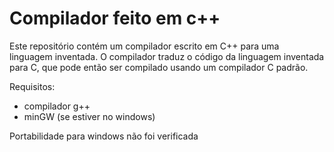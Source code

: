 # Compilador feito em c++
Este repositório contém um compilador escrito em C++ para uma linguagem inventada. O compilador traduz o código da linguagem inventada para C, que pode então ser compilado usando um compilador C padrão.

Requisitos:
- compilador g++
- minGW (se estiver no windows)

Portabilidade para windows não foi verificada
